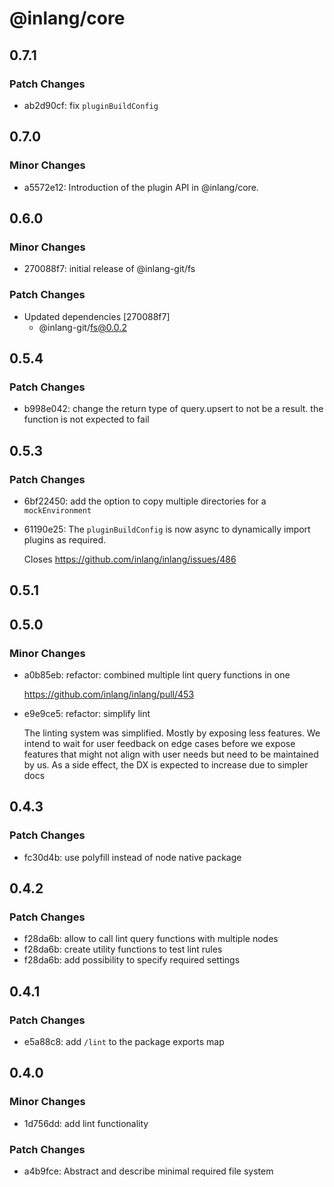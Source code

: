 # @inlang/core

## 0.7.1

### Patch Changes

- ab2d90cf: fix `pluginBuildConfig`

## 0.7.0

### Minor Changes

- a5572e12: Introduction of the plugin API in @inlang/core.

## 0.6.0

### Minor Changes

- 270088f7: initial release of @inlang-git/fs

### Patch Changes

- Updated dependencies [270088f7]
  - @inlang-git/fs@0.0.2

## 0.5.4

### Patch Changes

- b998e042: change the return type of query.upsert to not be a result. the function is not expected to fail

## 0.5.3

### Patch Changes

- 6bf22450: add the option to copy multiple directories for a `mockEnvironment`
- 61190e25: The `pluginBuildConfig` is now async to dynamically import plugins as required.

  Closes https://github.com/inlang/inlang/issues/486

## 0.5.1

## 0.5.0

### Minor Changes

- a0b85eb: refactor: combined multiple lint query functions in one

  https://github.com/inlang/inlang/pull/453

- e9e9ce5: refactor: simplify lint

  The linting system was simplified. Mostly by exposing less features. We intend to wait for user feedback on edge cases before we expose features that might not align with user needs but need to be maintained by us. As a side effect, the DX is expected to increase due to simpler docs

## 0.4.3

### Patch Changes

- fc30d4b: use polyfill instead of node native package

## 0.4.2

### Patch Changes

- f28da6b: allow to call lint query functions with multiple nodes
- f28da6b: create utility functions to test lint rules
- f28da6b: add possibility to specify required settings

## 0.4.1

### Patch Changes

- e5a88c8: add `/lint` to the package exports map

## 0.4.0

### Minor Changes

- 1d756dd: add lint functionality

### Patch Changes

- a4b9fce: Abstract and describe minimal required file system
